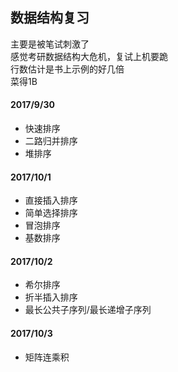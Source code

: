 ## 数据结构复习

主要是被笔试刺激了  
感觉考研数据结构大危机，复试上机要跪  
行数估计是书上示例的好几倍  
菜得1B  

#### 2017/9/30
- 快速排序
- 二路归并排序
- 堆排序

#### 2017/10/1
- 直接插入排序
- 简单选择排序
- 冒泡排序
- 基数排序

#### 2017/10/2
- 希尔排序
- 折半插入排序
- 最长公共子序列/最长递增子序列

#### 2017/10/3
- 矩阵连乘积